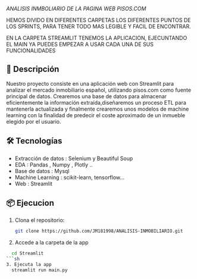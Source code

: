 <em>ANALISIS INMBOLIARIO DE LA PAGINA WEB PISOS.COM </em>

HEMOS DIVIDO EN DIFERENTES CARPETAS LOS DIFERENTES PUNTOS DE LOS SPRINTS, PARA TENER TODO MAS LEGIBLE Y FACIL DE ENCONTRAR.

EN LA CARPETA STREAMLIT TENEMOS LA APLICACION, EJECUNTANDO EL MAIN YA PUEDES EMPEZAR A USAR CADA UNA DE SUS FUNCIONALIDADES





## 📌 Descripción
Nuestro proyecto consiste en una aplicación web con Streamlit para analizar el mercado inmobiliario español, utilizando pisos.com como fuente principal de datos. Crearemos una base de datos para almacenar eficientemente la información extraída,diseñaremos un proceso ETL para mantenerla actualizada y finalmente crearemos unos modelos de machine learning con la finalidad de predecir el coste aproximado de un inmueble elegido por el usuario.


## 🛠️ Tecnologías
- Extracción de datos : Selenium y  Beautiful Soup
- EDA : Pandas , Numpy , Plotly ..
- Base de datos : Mysql
- Machine Learning : scikit-learn, tensorflow...
- Web : Streamlit

## 📦 Ejecucion

1. Clona el repositorio:
   ```sh
   git clone https://github.com/JM181998/ANALISIS-INMOBILIARIO.git

2. Accede a la carpeta de la app
 ```sh
   cd Streamlit
```sh
3. Ejecuta la app
   streamlit run main.py
   

